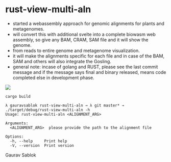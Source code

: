 # rust-view-multi-aln

- started a webassembly approach for genomic alignments for plants and metagenomes.
- will convert this with additional svelte into a complete biowasm web assembly, so give any BAM, CRAM, SAM file and it will show the genome.
- from reads to entire genome and metagenome visualization.
- it will make the alignments specific for each file and in case of the BAM, SAM and others will also integrate the Gosling. 
- general note: incase of golang and RUST, please see the last commit message and if the message says final and binary released, means code completed else in development phase. 

![](https://github.com/applicativesystem/rust-view-multi-aln/blob/master/embedded_alignment_visualization.png)

```
cargo build

```
```
λ gauravsablok rust-view-multi-aln → λ git master* → ./target/debug/rust-view-multi-aln -h
Usage: rust-view-multi-aln <ALIGNMENT_ARG>

Arguments:
  <ALIGNMENT_ARG>  please provide the path to the alignment file

Options:
  -h, --help     Print help
  -V, --version  Print version

```

Gaurav Sablok

